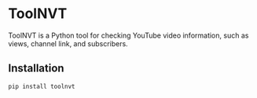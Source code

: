 # ToolNVT

ToolNVT is a Python tool for checking YouTube video information, such as views, channel link, and subscribers.

## Installation

```bash
pip install toolnvt
